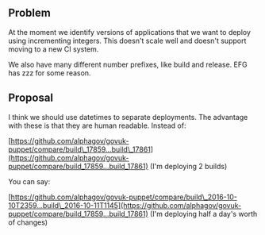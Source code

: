 ## Problem

At the moment we identify versions of applications that we want to deploy using incrementing integers. This doesn't scale well and doesn't support moving to a new CI system.

We also have many different number prefixes, like build and release. EFG has zzz for some reason.

## Proposal

I think we should use datetimes to separate deployments. The advantage with these is that they are human readable. Instead of:

[https://github.com/alphagov/govuk-puppet/compare/build\_17859...build\_17861](https://github.com/alphagov/govuk-puppet/compare/build_17859...build_17861) (I'm deploying 2 builds)

You can say:

[https://github.com/alphagov/govuk-puppet/compare/build\_2016-10-10T2359...build\_2016-10-11T1145](https://github.com/alphagov/govuk-puppet/compare/build_17859...build_17861) (I'm deploying half a day's worth of changes)

